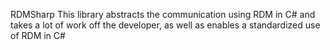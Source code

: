 RDMSharp
This library abstracts the communication using RDM in C# and takes a lot of work off the developer, as well as enables a standardized use of RDM in C#
